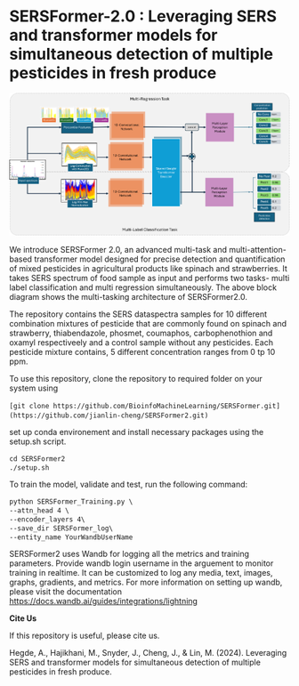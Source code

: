 # SERSFormer-2.0 : Leveraging SERS and transformer models for simultaneous detection of multiple pesticides in fresh produce
![SERSFormer2](./blockdiag2_0.png?raw=true "SERSFormer2.0 Architecture Diagram")

We introduce SERSFormer 2.0, an advanced multi-task and multi-attention-based transformer model designed for precise detection and quantification of mixed pesticides in agricultural products like spinach and strawberries. It takes SERS spectrum of food sample as input and performs two tasks- multi label classification and multi regression simultaneously. The above block diagram shows the multi-tasking architecture of SERSFormer2.0. 

The repository contains the SERS dataspectra samples for 10 different combination mixtures of pesticide that are commonly found on spinach and strawberry, thiabendazole, phosmet, coumaphos, carbophenothion and oxamyl respectiveely and a control sample without any pesticides. Each pesticide mixture contains, 5 different concentration ranges from 0 tp 10 ppm.

To use this repository, clone the repository to required folder on your system using 

`[git clone https://github.com/BioinfoMachineLearning/SERSFormer.git](https://github.com/jianlin-cheng/SERSFormer2.git)`

set up conda environement and install necessary packages using the setup.sh script.

```
cd SERSFormer2
./setup.sh 
```
To train the model, validate and test, run the following command:
```
python SERSFormer_Training.py \
--attn_head 4 \
--encoder_layers 4\
--save_dir SERSFormer_log\
--entity_name YourWandbUserName 
```
SERSFormer2 uses Wandb for logging all the metrics and training parameters. Provide wandb login username in the arguement to monitor training in realtime. It can be customized to log any media, text, images, graphs, gradients, and metrics. For more information on setting up wandb, please visit the documentation https://docs.wandb.ai/guides/integrations/lightning

**Cite Us**

If this repository is useful, please cite us.

Hegde, A., Hajikhani, M., Snyder, J., Cheng, J., & Lin, M. (2024). Leveraging SERS and transformer models for simultaneous detection of multiple pesticides in fresh produce.

